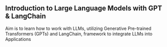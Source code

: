 ## Introduction to Large Language Models with GPT & LangChain
Aim is to learn how to work with LLMs, utilizing Generative Pre-trained Transformers (GPTs) and LangChain, framework to integrate LLMs into Applications